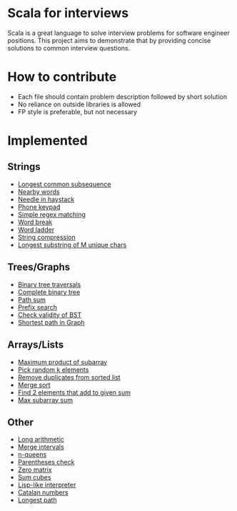 # Scala for interviews

Scala is a great language to solve interview problems for software engineer positions. This project aims to demonstrate that by providing concise solutions to common interview questions.

# How to contribute

- Each file should contain problem description followed by short solution
- No reliance on outside libraries is allowed
- FP style is preferable, but not necessary

# Implemented

## Strings

- [Longest common subsequence](src/main/scala/LongestCommonSubsequence.scala)
- [Nearby words](src/main/scala/NearbyWords.scala)
- [Needle in haystack](src/main/scala/NeedleInHaystack.scala)
- [Phone keypad](src/main/scala/PhoneKeypad.scala)
- [Simple regex matching](src/main/scala/RegexMatching.scala)
- [Word break](src/main/scala/WordBreak.scala)
- [Word ladder](src/main/scala/WordLadder.scala)
- [String compression](src/main/scala/StringCompression.scala)
- [Longest substring of M unique chars](src/main/scala/UniqueCharSubstring.scala)

## Trees/Graphs

- [Binary tree traversals](src/main/scala/BinaryTreeTraversals.scala)
- [Complete binary tree](src/main/scala/CompleteBinaryTree.scala)
- [Path sum](src/main/scala/PathSum.scala)
- [Prefix search](src/main/scala/PrefixSearch.scala)
- [Check validity of BST](src/main/scala/ValidSearchTree.scala)
- [Shortest path in Graph](src/main/scala/ShortestPathInGraph.scala)

## Arrays/Lists

- [Maximum product of subarray](src/main/scala/MaxProduct.scala)
- [Pick random k elements](src/main/scala/PickRandom.scala)
- [Remove duplicates from sorted list](src/main/scala/SortedListRemoveDuplicates.scala)
- [Merge sort](src/main/scala/MergeSort.scala)
- [Find 2 elements that add to given sum](src/main/scala/TwoSum.scala)
- [Max subarray sum](src/main/scala/MaxSubarray.scala)

## Other

- [Long arithmetic](src/main/scala/LongArithmetic.scala)
- [Merge intervals](src/main/scala/MergeIntervals.scala)
- [n-queens](src/main/scala/NQueens.scala)
- [Parentheses check](src/main/scala/ParenthesesCheck.scala)
- [Zero matrix](src/main/scala/ZeroMatrix.scala)
- [Sum cubes](src/main/scala/SumCubes.scala)
- [Lisp-like interpreter](src/main/scala/LispLikeInterpreter.scala)
- [Catalan numbers](src/main/scala/CatalanNumbers.scala)
- [Longest path](src/main/scala/LongestPath.scala)
